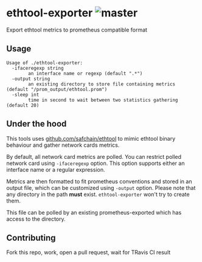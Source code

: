 # ethtool-exporter ![master](https://travis-ci.org/jbfavre/ethtool-exporter.svg?branch=master)

Export ethtool metrics to prometheus compatible format

## Usage

```./ethtool-exporter --help
Usage of ./ethtool-exporter:
  -ifaceregexp string
    	an interface name or regexp (default ".*")
  -output string
    	an existing directory to store file containing metrics (default "/prom_output/ethtool.prom")
  -sleep int
    	time in second to wait between two statistics gathering (default 20)
```

## Under the hood

This tools uses [github.com/safchain/ethtool](https://github.com/safchain/ethtool) to mimic ethtool binary
behaviour and gather network cards metrics.

By default, all network card metrics are polled. You can restrict polled network card using `-ifaceregexp`
option. This option supports either an interface name or a regular expression.

Metrics are then formatted to fit prometheus conventions and stored in an output file, which can be customized
using `-output` option. Please note that any directory in the path **must** exist.
`ethtool-exporter` won't try to create them.

This file can be polled by an existing prometheus-exported which has access to the directory.

## Contributing

Fork this repo, work, open a pull request, wait for TRavis CI result
